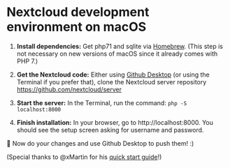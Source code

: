 # Nextcloud development environment on macOS

1. **Install dependencies:** Get php71 and sqlite via [Homebrew](https://brew.sh/). (This step is not necessary on new versions of macOS since it already comes with PHP 7.)

2. **Get the Nextcloud code:** Either using [Github Desktop](https://desktop.github.com/) (or using the Terminal if you prefer that), clone the Nextcloud server repository https://github.com/nextcloud/server

3. **Start the server:** In the Terminal, run the command: `php -S localhost:8000`

4. **Finish installation:** In your browser, go to http://localhost:8000. You should see the setup screen asking for username and password.

:tada: Now do your changes and use Github Desktop to push them! :)

(Special thanks to @xMartin for his [quick start guide](https://twitter.com/xMartin/status/844117579237068800)!)
